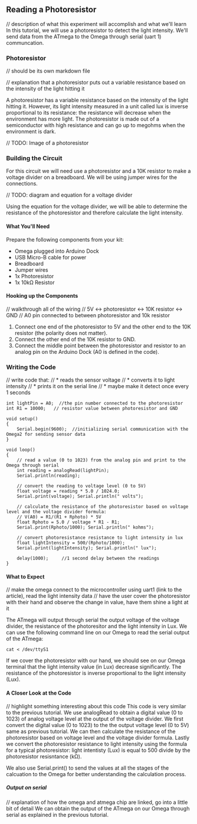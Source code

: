 ## Reading a Photoresistor

// description of what this experiment will accomplish and what we'll learn
In this tutorial, we will use a photoresistor to detect the light intensity. We'll send data from the ATmega to the Omega through serial (uart 1) communcation.

### Photoresistor
// should be its own markdown file

// explanation that a photoresistor puts out a variable resistance based on the intensity of the light hitting it

A photoresistor has a variable resistance based on the intensity of the light hitting it. However, its light intensity measured in a unit called lux is inverse proportional to its resistance: the resistance will decrease when the environment has more light. The photoresistor is made out of a semiconductor with high resistance and can go up to megohms when the environment is dark. 

// TODO: Image of a photoresistor

### Building the Circuit

For this circuit we will need use a photoresistor and a 10K resistor to make a voltage divider on a breadboard. We will be using jumper wires for the connections.

// TODO: diagram and equation for a voltage divider

Using the equation for the voltage divider, we will be able to determine the resistance of the photoresistor and therefore calculate the light intensity.

#### What You'll Need

Prepare the following components from your kit:

* Omega plugged into Arduino Dock
* USB Micro-B cable for power
* Breadboard
* Jumper wires
* 1x Photoresistor
* 1x 10kΩ Resistor

#### Hooking up the Components

// walkthrough all of the wiring
// 5V <-> photoresistor <-> 10K resistor <-> GND
// A0 pin connected to between photoresistor and 10k resistor

1. Connect one end of the photoresistor to 5V and the other end to the 10K resistor (the polarity does not matter). 
1. Connect the other end of the 10K resistor to GND.
1. Connect the middle point between the photoresistor and resistor to an analog pin on the Arduino Dock (A0 is defined in the code).

### Writing the Code

// write code that:
//  * reads the sensor voltage
//  * converts it to light intensity
//  * prints it on the serial line
//    * maybe make it detect once every 1 seconds

``` arduino
int lightPin = A0;  //the pin number connected to the photoresistor
int R1 = 10000;   // resistor value between photoresistor and GND

void setup()
{
    Serial.begin(9600);  //initializing serial communication with the Omega2 for sending sensor data
}

void loop()
{
    // read a value (0 to 1023) from the analog pin and print to the Omega through serial
    int reading = analogRead(lightPin);
    Serial.println(reading);   
    
    // convert the reading to voltage level (0 to 5V)
    float voltage = reading * 5.0 / 1024.0;
    Serial.print(voltage); Serial.println(" volts");

    // calculate the resistance of the photoresistor based on voltage level and the voltage divider formula:
    // V(A0) = R1/(R1 + Rphoto) * 5V
    float Rphoto = 5.0 / voltage * R1 - R1;
    Serial.print(Rphoto/1000); Serial.println(" kohms");

    // convert photoresistance resistance to light intensity in lux
    float lightIntensity = 500/(Rphoto/1000);
    Serial.print(lightIntensity); Serial.println(" lux");
    
    delay(1000);     //1 second delay between the readings
}
```

#### What to Expect

// make the omega connect to the microcontroller using uart1 (link to the article), read the light intensity data
// have the user cover the photoresistor with their hand and observe the change in value, have them shine a light at it

The ATmega will output through serial the output voltage of the voltage divider, the resistance of the photoresitor and the light intensity in Lux. We can use the following command line on our Omega to read the serial output of the ATmega:

```
cat < /dev/ttyS1
```
If we cover the photoresistor with our hand, we should see on our Omega terminal that the light intensity value (in Lux) decrease significantly. The resistance of the photoresistor is inverse proportional to the light intensity (Lux).

#### A Closer Look at the Code

// highlight something interesting about this code
This code is very similar to the previous tutorial. We use analogRead to obtain a digital value (0 to 1023) of analog voltage level at the output of the voltage divider. We first convert the digital value (0 to 1023) to the the output voltage level (0 to 5V) same as previous tutorial. We can then calculate the resistance of the photoresistor based on voltage level and the voltage divider formula. Lastly we convert the photoresistor resistance to light intensity using the formula for a typical photoresistor: light intentisty (Lux) is equal to 500 divide by the photoresistor resisntance (kΩ). 

We also use Serial.print() to send the values at all the stages of the calcuation to the Omega for better understanding the calculation process.

##### Output on serial

// explanation of how the omega and atmega chip are linked, go into a little bit of detail
We can obtain the output of the ATmega on our Omega through serial as explained in the previous tutorial.